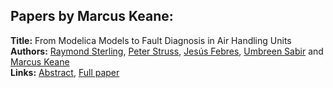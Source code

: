 <h2>Papers by Marcus Keane:</h2>
<p>
<b>Title:</b> From Modelica Models to Fault Diagnosis in Air Handling Units<br />
<b>Authors:</b> <a href="../authors/author_292.html">Raymond Sterling</a>, <a href="../authors/author_295.html">Peter Struss</a>, <a href="../authors/author_87.html">Jesús Febres</a>, <a href="../authors/author_264.html">Umbreen Sabir</a> and <a href="../authors/author_157.html">Marcus Keane</a><br />
<b>Links:</b> <a href="../abstracts/abstract_48.pdf">Abstract</a>, <a href="../submissions/ECP14096447_SterlingStrussFebresSabirKeane.pdf">Full paper</a>
</p>